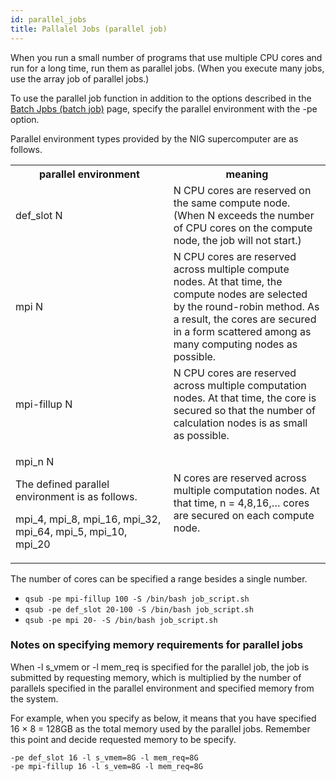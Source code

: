 ```yaml
---
id: parallel_jobs
title: Pallalel Jobs (parallel job)
---
```


When you run a small number of programs that use multiple CPU cores and run for a long time, run them as parallel jobs. (When you execute many jobs, use the array job of parallel jobs.)

To use the parallel job function in addition to the options described in the [Batch Jpbs (batch job)](/software/grid_engine/batch_jobs) page, specify the parallel environment with the -pe option.

Parallel environment types provided by the NIG supercomputer are as follows.
  
<table>
<tr>
<th width="300">parallel environment</th><th width="300">meaning</th>
</tr>
<tr>
  <td>def_slot N</td>
  <td>  N CPU cores are reserved on the same compute node. (When N exceeds the number of CPU cores on the compute node, the job will not start.)</td>
 </tr>
 <tr>
  <td>mpi N</td>
  <td>  N CPU cores are reserved across multiple compute nodes. At that time, the compute nodes are selected by the round-robin method. As a result, the cores are secured in a form scattered among as many computing nodes as possible.
  </td>
</tr>
<tr>
  <td>mpi-fillup N</td><td>  N CPU cores are reserved across multiple computation nodes. At that time, the core is secured so that the number of calculation nodes is as small as possible.</td>
</tr>
<tr>
  <td><p>mpi_n N</p><p>The defined parallel environment is as follows.</p><p>mpi_4, mpi_8, mpi_16, mpi_32, mpi_64, mpi_5, mpi_10, mpi_20</p></td>
  <td>N cores are reserved across multiple computation nodes. At that time, n = 4,8,16,… cores are secured on each compute node.</td>
</tr>
</table>

The number of cores can be specified a range besides a single number.

- ` qsub -pe mpi-fillup 100 -S /bin/bash job_script.sh `
- ` qsub -pe def_slot 20-100 -S /bin/bash job_script.sh `
- ` qsub -pe mpi 20- -S /bin/bash job_script.sh `

### Notes on specifying memory requirements for parallel jobs

When -l s_vmem or -l mem_req is specified for the parallel job, the job is submitted by requesting memory, which is multiplied by the number of parallels specified in the parallel environment and specified memory from the system.

For example, when you specify as below, it means that you have specified 16 × 8 = 128GB as the total memory used by the parallel jobs. Remember this point and decide requested memory to be specify.

```
-pe def_slot 16 -l s_vmem=8G -l mem_req=8G
-pe mpi-fillup 16 -l s_vem=8G -l mem_req=8G 
```

